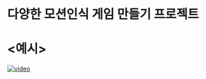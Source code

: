 # 다양한 모션인식 게임 만들기 프로젝트


<h1><예시></h1>

[![video](https://www.youtube.com/watch?v=qQaZYZNE-DE)](https://img.youtube.com/vi/qQaZYZNE-DE/0.jpg)
